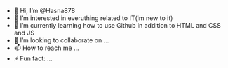 - 👋 Hi, I’m @Hasna878
- 👀 I’m interested in everuthing related to IT(im new to it)
- 🌱 I’m currently learning how to use Github in addition to HTML and CSS and JS
- 💞️ I’m looking to collaborate on ...
- 📫 How to reach me ...
- ⚡ Fun fact: ...

<!---
Hasna878/Hasna878 is a ✨ special ✨ repository because its `README.md` (this file) appears on your GitHub profile.
You can click the Preview link to take a look at your changes.
--->
